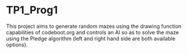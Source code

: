 # TP1_Prog1

This project aims to generate random mazes using the drawing function
capabilities of codeboot.org and controls an AI so as to solve the maze using
the Pledge algorithm (left and right hand side are both available options).